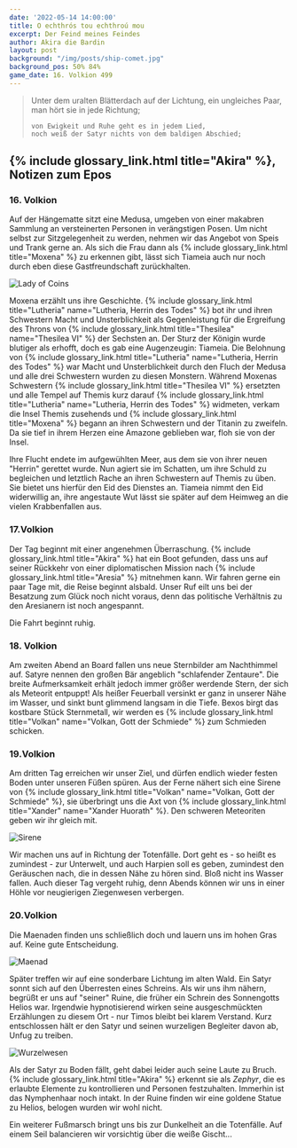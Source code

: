 ```yaml
---
date: '2022-05-14 14:00:00'
title: O echthrós tou echthroú mou
excerpt: Der Feind meines Feindes
author: Akira die Bardin
layout: post
background: "/img/posts/ship-comet.jpg"
background_pos: 50% 84%
game_date: 16. Volkion 499
---
```


<div class="rhyme">
  <blockquote>
    Unter dem uralten Blätterdach auf der Lichtung,
    ein ungleiches Paar, man hört sie in jede Richtung;

    von Ewigkeit und Ruhe geht es in jedem Lied,
    noch weiß der Satyr nichts von dem baldigen Abschied;
  </blockquote>
</div>

## {% include glossary_link.html title="Akira" %}, Notizen zum Epos

### 16. Volkion

Auf der Hängematte sitzt eine Medusa, umgeben von einer makabren Sammlung an versteinerten Personen in verängstigen Posen. Um nicht selbst zur Sitzgelegenheit zu werden, nehmen wir das Angebot von Speis und Trank gerne an. Als sich die Frau dann als {% include glossary_link.html title="Moxena" %} zu erkennen gibt, lässt sich Tiameia auch nur noch durch eben diese Gastfreundschaft zurückhalten.

![Lady of Coins](/img/posts/lady_of_coins.png)

Moxena erzählt uns ihre Geschichte. {% include glossary_link.html title="Lutheria" name="Lutheria, Herrin des Todes" %} bot ihr und ihren Schwestern Macht und Unsterblichkeit als Gegenleistung für die Ergreifung des Throns von {% include glossary_link.html title="Thesilea" name="Thesilea VI" %} der Sechsten an. Der Sturz der Königin wurde blutiger als erhofft, doch es gab eine Augenzeugin: Tiameia.  Die Belohnung von {% include glossary_link.html title="Lutheria" name="Lutheria, Herrin des Todes" %} war Macht und Unsterblichkeit durch den Fluch der Medusa und alle drei Schwestern wurden zu diesen Monstern.  Während Moxenas Schwestern {% include glossary_link.html title="Thesilea VI" %} ersetzten und alle Tempel auf Themis kurz darauf {% include glossary_link.html title="Lutheria" name="Lutheria, Herrin des Todes" %} widmeten, verkam die Insel Themis zusehends und {% include glossary_link.html title="Moxena" %} begann an ihren Schwestern und der Titanin zu zweifeln. Da sie tief in ihrem Herzen eine Amazone geblieben war, floh sie von der Insel.

Ihre Flucht endete im aufgewühlten Meer, aus dem sie von ihrer neuen "Herrin" gerettet wurde. Nun agiert sie im Schatten, um ihre Schuld zu begleichen und letztlich Rache an ihren Schwestern auf Themis zu üben. Sie bietet uns hierfür den Eid des Dienstes an. Tiameia nimmt den Eid widerwillig an, ihre angestaute Wut lässt sie später auf dem Heimweg an die vielen Krabbenfallen aus.

### 17.Volkion

Der Tag beginnt mit einer angenehmen Überraschung. {% include glossary_link.html title="Akira" %} hat ein Boot gefunden, dass uns auf seiner Rückkehr von einer diplomatischen Mission nach {% include glossary_link.html title="Aresia" %} mitnehmen kann. Wir fahren gerne ein paar Tage mit, die Reise beginnt alsbald. Unser Ruf eilt uns bei der Besatzung zum Glück noch nicht voraus, denn das politische Verhältnis zu den Aresianern ist noch angespannt.

Die Fahrt beginnt ruhig.

### 18. Volkion

Am zweiten Abend an Board fallen uns neue Sternbilder am Nachthimmel auf. Satyre nennen den großen Bär angeblich "schlafender Zentaure". Die breite Aufmerksamkeit erhält jedoch immer größer werdende Stern, der sich als Meteorit entpuppt! Als heißer Feuerball versinkt er ganz in unserer Nähe im Wasser, und sinkt bunt glimmend langsam in die Tiefe. Bexos birgt das kostbare Stück Sternmetall, wir werden es {% include glossary_link.html title="Volkan" name="Volkan, Gott der Schmiede" %} zum Schmieden schicken.

### 19.Volkion

Am dritten Tag erreichen wir unser Ziel, und dürfen endlich wieder festen Boden unter unseren Füßen spüren. Aus der Ferne nähert sich eine Sirene von {% include glossary_link.html title="Volkan" name="Volkan, Gott der Schmiede" %}, sie überbringt uns die Axt von {% include glossary_link.html title="Xander" name="Xander Huorath" %}. Den schweren Meteoriten geben wir ihr gleich mit.

![Sirene](/img/posts/sirene.png)

Wir machen uns auf in Richtung der Totenfälle. Dort geht es - so heißt es zumindest - zur Unterwelt, und auch Harpien soll es geben, zumindest den Geräuschen nach, die in dessen Nähe zu hören sind. Bloß nicht ins Wasser fallen.
Auch dieser Tag vergeht ruhig, denn Abends können wir uns in einer Höhle vor neugierigen Ziegenwesen verbergen.

### 20.Volkion

Die Maenaden finden uns schließlich doch und lauern uns im hohen Gras auf. Keine gute Entscheidung.

![Maenad](/img/posts/npc-token-Maenad1.jpeg)

Später treffen wir auf eine sonderbare Lichtung im alten Wald. Ein Satyr sonnt sich auf den Überresten eines Schreins. Als wir uns ihm nähern, begrüßt er uns auf "seiner" Ruine, die früher ein Schrein des Sonnengotts Helios war. Irgendwie hypnotisierend wirken seine ausgeschmückten Erzählungen zu diesem Ort - nur Timos bleibt bei klarem Verstand. Kurz entschlossen hält er den Satyr und seinen wurzeligen Begleiter davon ab, Unfug zu treiben.

![Wurzelwesen](/img/posts/wurzelwesen.jpeg)

Als der Satyr zu Boden fällt, geht dabei leider auch seine Laute zu Bruch. {% include glossary_link.html title="Akira" %} erkennt sie als _Zephyr_, die es erlaubte Elemente zu kontrollieren und Personen festzuhalten. Immerhin ist das Nymphenhaar noch intakt.
In der Ruine finden wir eine goldene Statue zu Helios, belogen wurden wir wohl nicht.

Ein weiterer Fußmarsch bringt uns bis zur Dunkelheit an die Totenfälle. Auf einem Seil balancieren wir vorsichtig über die weiße Gischt...
